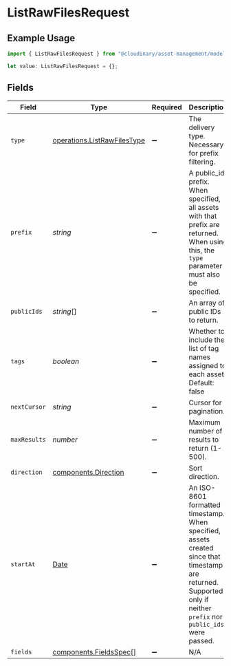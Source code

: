 # ListRawFilesRequest

## Example Usage

```typescript
import { ListRawFilesRequest } from "@cloudinary/asset-management/models/operations";

let value: ListRawFilesRequest = {};
```

## Fields

| Field                                                                                                                                                                | Type                                                                                                                                                                 | Required                                                                                                                                                             | Description                                                                                                                                                          |
| -------------------------------------------------------------------------------------------------------------------------------------------------------------------- | -------------------------------------------------------------------------------------------------------------------------------------------------------------------- | -------------------------------------------------------------------------------------------------------------------------------------------------------------------- | -------------------------------------------------------------------------------------------------------------------------------------------------------------------- |
| `type`                                                                                                                                                               | [operations.ListRawFilesType](../../models/operations/listrawfilestype.md)                                                                                           | :heavy_minus_sign:                                                                                                                                                   | The delivery type. Necessary for prefix filtering.                                                                                                                   |
| `prefix`                                                                                                                                                             | *string*                                                                                                                                                             | :heavy_minus_sign:                                                                                                                                                   | A public_id prefix. When specified, all assets with that prefix are returned. When using this, the `type` parameter must also be specified.                          |
| `publicIds`                                                                                                                                                          | *string*[]                                                                                                                                                           | :heavy_minus_sign:                                                                                                                                                   | An array of public IDs to return.                                                                                                                                    |
| `tags`                                                                                                                                                               | *boolean*                                                                                                                                                            | :heavy_minus_sign:                                                                                                                                                   | Whether to include the list of tag names assigned to each asset. Default: false                                                                                      |
| `nextCursor`                                                                                                                                                         | *string*                                                                                                                                                             | :heavy_minus_sign:                                                                                                                                                   | Cursor for pagination.                                                                                                                                               |
| `maxResults`                                                                                                                                                         | *number*                                                                                                                                                             | :heavy_minus_sign:                                                                                                                                                   | Maximum number of results to return (1-500).                                                                                                                         |
| `direction`                                                                                                                                                          | [components.Direction](../../models/components/direction.md)                                                                                                         | :heavy_minus_sign:                                                                                                                                                   | Sort direction.                                                                                                                                                      |
| `startAt`                                                                                                                                                            | [Date](https://developer.mozilla.org/en-US/docs/Web/JavaScript/Reference/Global_Objects/Date)                                                                        | :heavy_minus_sign:                                                                                                                                                   | An ISO-8601 formatted timestamp. When specified, assets created since that timestamp are returned.  Supported only if neither `prefix` nor `public_ids` were passed. |
| `fields`                                                                                                                                                             | [components.FieldsSpec](../../models/components/fieldsspec.md)[]                                                                                                     | :heavy_minus_sign:                                                                                                                                                   | N/A                                                                                                                                                                  |
